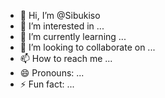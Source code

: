 - 👋 Hi, I’m @Sibukiso
- 👀 I’m interested in ...
- 🌱 I’m currently learning ...
- 💞️ I’m looking to collaborate on ...
- 📫 How to reach me ...
- 😄 Pronouns: ...
- ⚡ Fun fact: ...

<!---
Sibukiso/Sibukiso is a ✨ special ✨ repository because its `README.md` (this file) appears on your GitHub profile.
You can click the Preview link to take a look at your changes.
--->
